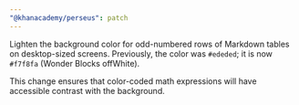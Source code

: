 ```yaml
---
"@khanacademy/perseus": patch
---
```


Lighten the background color for odd-numbered rows of Markdown tables on
desktop-sized screens. Previously, the color was `#ededed`; it is now
`#f7f8fa` (Wonder Blocks offWhite).

This change ensures that color-coded math expressions will have accessible
contrast with the background.
